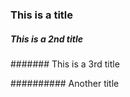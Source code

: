 ### This is a title

##### This is a 2nd title

####### This is a 3rd title 

########## Another title
